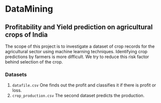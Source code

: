 # DataMining
## Profitability and Yield prediction on agricultural crops of India
The scope of this project is to investigate a dataset of crop records for the agricultural sector using machine learning techniques. Identifying crop predictions by farmers is more difficult. We try to reduce this risk factor behind selection of the crop.

### Datasets 
1. `datafile.csv` One finds out the profit and classifies it if there is profit or loss. 
2. `crop_production.csv` The second dataset predicts the production. 
